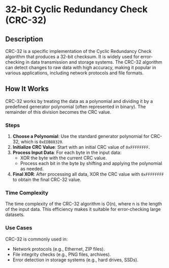 # 32-bit Cyclic Redundancy Check (CRC-32)

## Description

CRC-32 is a specific implementation of the Cyclic Redundancy Check algorithm that produces a 32-bit checksum. It is widely used for error-checking in data transmission and storage systems. The CRC-32 algorithm can detect changes to raw data with high accuracy, making it popular in various applications, including network protocols and file formats.

## How It Works

CRC-32 works by treating the data as a polynomial and dividing it by a predefined generator polynomial (often represented in binary). The remainder of this division becomes the CRC value.

### Steps

1. **Choose a Polynomial**: Use the standard generator polynomial for CRC-32, which is `0xEDB88320`.
2. **Initialize CRC Value**: Start with an initial CRC value of `0xFFFFFFFF`.
3. **Process Input Data**: For each byte in the input data:
   - XOR the byte with the current CRC value.
   - Process each bit in the byte by shifting and applying the polynomial as needed.
4. **Final XOR**: After processing all data, XOR the CRC value with `0xFFFFFFFF` to obtain the final CRC-32 value.

### Time Complexity

The time complexity of the CRC-32 algorithm is O(n), where n is the length of the input data. This efficiency makes it suitable for error-checking large datasets.

### Use Cases
CRC-32 is commonly used in:

- Network protocols (e.g., Ethernet, ZIP files).
- File integrity checks (e.g., PNG files, archives).
- Error detection in storage systems (e.g., hard drives, SSDs).
